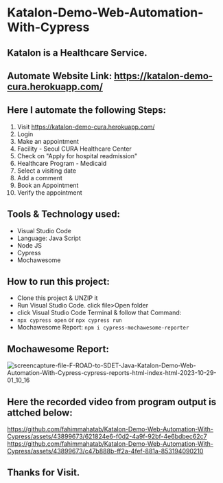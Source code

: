 # Katalon-Demo-Web-Automation-With-Cypress
## Katalon is a Healthcare Service.
## Automate Website Link: https://katalon-demo-cura.herokuapp.com/
## Here I automate the following Steps:
1. Visit https://katalon-demo-cura.herokuapp.com/
2. Login
3. Make an appointment
4. Facility - Seoul CURA Healthcare Center
5. Check on "Apply for hospital readmission"
6. Healthcare Program - Medicaid
7. Select a visiting date
8. Add a comment
7. Book an Appointment
8. Verify the appointment

## Tools & Technology used:
- Visual Studio Code
- Language: Java Script
- Node JS
- Cypress
- Mochawesome

## How to run this project:
- Clone this project & UNZIP it
- Run Visual Studio Code. click file>Open folder 
- click Visual Studio Code Terminal & follow that Command:
- ``` npx cypress open ``` or ``` npx cypress run ```
- Mochawesome Report: ``` npm i cypress-mochawesome-reporter ```

## Mochawesome Report:
![screencapture-file-F-ROAD-to-SDET-Java-Katalon-Demo-Web-Automation-With-Cypress-cypress-reports-html-index-html-2023-10-29-01_10_16](https://github.com/fahimmahatab/Katalon-Demo-Web-Automation-With-Cypress/assets/43899673/4bc69394-70e9-439a-8587-c2c46118a8cc)

## Here the recorded video from program output is attched below:
https://github.com/fahimmahatab/Katalon-Demo-Web-Automation-With-Cypress/assets/43899673/621824e6-f0d2-4a9f-92bf-4e6bdbec62c7
https://github.com/fahimmahatab/Katalon-Demo-Web-Automation-With-Cypress/assets/43899673/c47b888b-ff2a-4fef-881a-853194090210

## Thanks for Visit.
